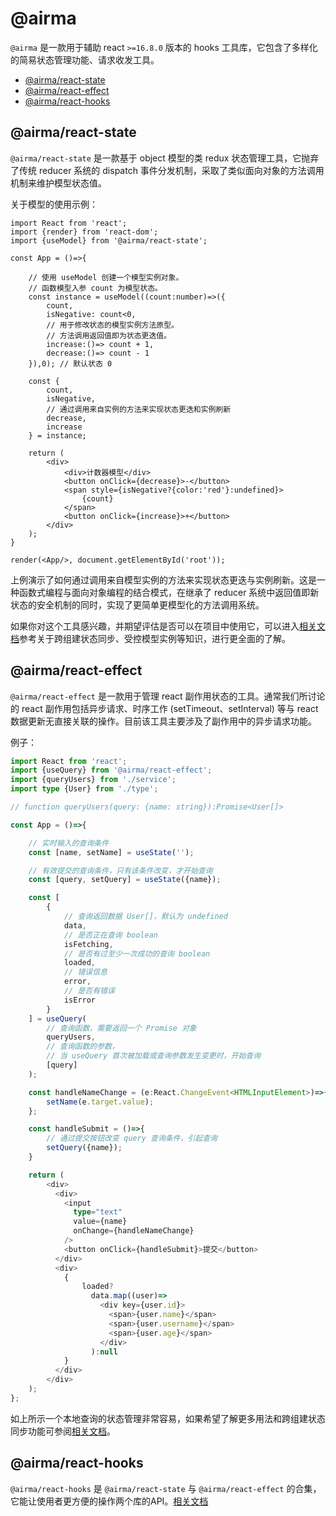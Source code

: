 # @airma

`@airma` 是一款用于辅助 react `>=16.8.0` 版本的 hooks 工具库，它包含了多样化的简易状态管理功能、请求收发工具。

* [@airma/react-state](/zh/react-state/index.md)
* [@airma/react-effect](/zh/react-effect/index.md)
* [@airma/react-hooks](/zh/react-hooks/index.md)

<h2> @airma/react-state </h2>

`@airma/react-state` 是一款基于 object 模型的类 redux 状态管理工具，它抛弃了传统 reducer 系统的 dispatch 事件分发机制，采取了类似面向对象的方法调用机制来维护模型状态值。

关于模型的使用示例：

```tsx
import React from 'react';
import {render} from 'react-dom';
import {useModel} from '@airma/react-state';

const App = ()=>{

    // 使用 useModel 创建一个模型实例对象。
    // 函数模型入参 count 为模型状态。
    const instance = useModel((count:number)=>({
        count,
        isNegative: count<0,
        // 用于修改状态的模型实例方法原型。
        // 方法调用返回值即为状态更迭值。
        increase:()=> count + 1,
        decrease:()=> count - 1
    }),0); // 默认状态 0

    const {
        count, 
        isNegative,
        // 通过调用来自实例的方法来实现状态更迭和实例刷新
        decrease, 
        increase
    } = instance;

    return (
        <div>
            <div>计数器模型</div>
            <button onClick={decrease}>-</button>
            <span style={isNegative?{color:'red'}:undefined}>
                {count}
            </span>
            <button onClick={increase}>+</button>
        </div>
    );
}

render(<App/>, document.getElementById('root'));
```

上例演示了如何通过调用来自模型实例的方法来实现状态更迭与实例刷新。这是一种函数式编程与面向对象编程的结合模式，在继承了 reducer 系统中返回值即新状态的安全机制的同时，实现了更简单更模型化的方法调用系统。

如果你对这个工具感兴趣，并期望评估是否可以在项目中使用它，可以进入[相关文档](/zh/react-state/index.md)参考关于跨组建状态同步、受控模型实例等知识，进行更全面的了解。


<h2>@airma/react-effect</h2>

`@airma/react-effect` 是一款用于管理 react 副作用状态的工具。通常我们所讨论的 react 副作用包括异步请求、时序工作 (setTimeout、setInterval) 等与 react 数据更新无直接关联的操作。目前该工具主要涉及了副作用中的异步请求功能。

例子：

```ts
import React from 'react';
import {useQuery} from '@airma/react-effect';
import {queryUsers} from './service';
import type {User} from './type';

// function queryUsers(query: {name: string}):Promise<User[]>

const App = ()=>{

    // 实时输入的查询条件
    const [name, setName] = useState('');

    // 有效提交的查询条件，只有该条件改变，才开始查询
    const [query, setQuery] = useState({name});

    const [
        {
            // 查询返回数据 User[]，默认为 undefined
            data, 
            // 是否正在查询 boolean
            isFetching, 
            // 是否有过至少一次成功的查询 boolean
            loaded,
            // 错误信息
            error,
            // 是否有错误
            isError
        }
    ] = useQuery(
        // 查询函数，需要返回一个 Promise 对象
        queryUsers, 
        // 查询函数的参数，
        // 当 useQuery 首次被加载或查询参数发生变更时，开始查询
        [query]
    );

    const handleNameChange = (e:React.ChangeEvent<HTMLInputElement>)=>{
        setName(e.target.value);
    };

    const handleSubmit = ()=>{
        // 通过提交按钮改变 query 查询条件，引起查询
        setQuery({name});
    }

    return (
        <div>
          <div>
            <input 
              type="text" 
              value={name} 
              onChange={handleNameChange}
            />
            <button onClick={handleSubmit}>提交</button>
          </div>
          <div>
            {
                loaded?
                  data.map((user)=>
                    <div key={user.id}>
                      <span>{user.name}</span>
                      <span>{user.username}</span>
                      <span>{user.age}</span>
                    </div>
                  ):null
            }
          </div>
        </div>
    );
};
```

如上所示一个本地查询的状态管理非常容易，如果希望了解更多用法和跨组建状态同步功能可参阅[相关文档](/zh/react-effect/index)。

<h2>@airma/react-hooks</h2>

`@airma/react-hooks` 是 `@airma/react-state` 与 `@airma/react-effect` 的合集，它能让使用者更方便的操作两个库的API。[相关文档](/zh/react-hooks/index)
